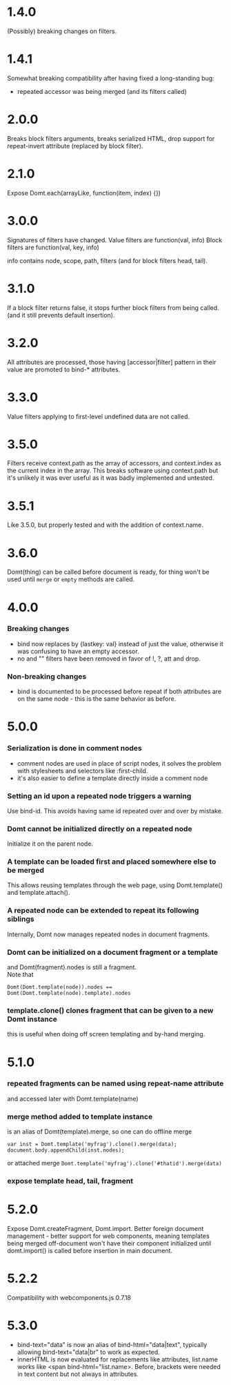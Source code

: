 1.4.0
=====

(Possibly) breaking changes on filters.

1.4.1
=====

Somewhat breaking compatibility after having fixed a long-standing bug:
- repeated accessor was being merged (and its filters called)

2.0.0
=====

Breaks block filters arguments, breaks serialized HTML, drop support for
repeat-invert attribute (replaced by block filter).

2.1.0
=====

Expose Domt.each(arrayLike, function(item, index) {})

3.0.0
=====

Signatures of filters have changed.
Value filters are function(val, info)
Block filters are function(val, key, info)

info contains node, scope, path, filters (and for block filters head, tail).

3.1.0
=====

If a block filter returns false, it stops further block filters from being called.
(and it still prevents default insertion).

3.2.0
=====

All attributes are processed, those having [accessor|filter] pattern in their
value are promoted to bind-* attributes.

3.3.0
=====

Value filters applying to first-level undefined data are not called.

3.5.0
=====

Filters receive context.path as the array of accessors, and context.index as
the current index in the array.
This breaks software using context.path but it's unlikely it was ever useful as
it was badly implemented and untested.

3.5.1
=====

Like 3.5.0, but properly tested and with the addition of context.name.

3.6.0
=====

Domt(thing) can be called before document is ready, for thing won't be
used until `merge` or `empty` methods are called.

4.0.0
=====

### Breaking changes
* bind now replaces by {lastkey: val} instead of just the value, otherwise it
  was confusing to have an empty accessor.
* no and "" filters have been removed in favor of !, ?, att and drop.

### Non-breaking changes
* bind is documented to be processed before repeat if both attributes are on
the same node - this is the same behavior as before.


5.0.0
=====

### Serialization is done in comment nodes
* comment nodes are used in place of script nodes, it solves the problem with
  stylesheets and selectors like :first-child.
* it's also easier to define a template directly inside a comment node

### Setting an id upon a repeated node triggers a warning

Use bind-id.
This avoids having same id repeated over and over by mistake.

### Domt cannot be initialized directly on a repeated node

Initialize it on the parent node.

### A template can be loaded first and placed somewhere else to be merged

This allows reusing templates through the web page, using Domt.template()
and template.attach().

### A repeated node can be extended to repeat its following siblings

Internally, Domt now manages repeated nodes in document fragments.

### Domt can be initialized on a document fragment or a template

and Domt(fragment).nodes is still a fragment.  
Note that
```
Domt(Domt.template(node)).nodes == Domt(Domt.template(node).template).nodes
```

### template.clone() clones fragment that can be given to a new Domt instance

this is useful when doing off screen templating and by-hand merging.


5.1.0
=====

### repeated fragments can be named using repeat-name attribute
and accessed later with Domt.template(name)

### merge method added to template instance
is an alias of Domt(template).merge, so one can do offline merge
```
var inst = Domt.template('myfrag').clone().merge(data);
document.body.appendChild(inst.nodes);
```
or attached merge
`Domt.template('myfrag').clone('#thatid').merge(data)`

### expose template head, tail, fragment


5.2.0
=====

Expose Domt.createFragment, Domt.import.
Better foreign document management - better support for web components,
meaning templates being merged off-document won't have their component
initialized until domt.import() is called before insertion in main
document.

5.2.2
=====

Compatibility with webcomponents.js 0.7.18

5.3.0
=====

* bind-text="data" is now an alias of bind-html="data|text",
  typically allowing bind-text="data|br" to work as expected.
* innerHTML is now evaluated for replacements like attributes,
  <span bind-html>list.name</span> works like <span bind-html="list.name>.
  Before, brackets were needed in text content but not always in attributes.

